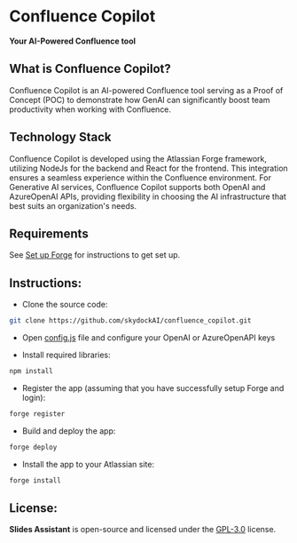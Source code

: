 # Confluence Copilot
**Your AI-Powered Confluence tool**

## What is Confluence Copilot?
Confluence Copilot is an AI-powered Confluence tool serving as a Proof of Concept (POC) to demonstrate how GenAI can significantly boost team productivity when working with Confluence.

## Technology Stack
Confluence Copilot is developed using the Atlassian Forge framework, utilizing NodeJs for the backend and React for the frontend. This integration ensures a seamless experience within the Confluence environment. For Generative AI services, Confluence Copilot supports both OpenAI and AzureOpenAI APIs, providing flexibility in choosing the AI infrastructure that best suits an organization's needs.

## Requirements
See [Set up Forge](https://developer.atlassian.com/platform/forge/set-up-forge/) for instructions to get set up.

## Instructions:
- Clone the source code:
```bash
git clone https://github.com/skydockAI/confluence_copilot.git
```
- Open [config.js](/src/resolvers/config.js) file and configure your OpenAI or AzureOpenAPI keys

- Install required libraries:
```bash
npm install
```
- Register the app (assuming that you have successfully setup Forge and login):
```bash
forge register
```

- Build and deploy the app:
```bash
forge deploy
```

- Install the app to your Atlassian site:
```bash
forge install
```

## License:
**Slides Assistant** is open-source and licensed under the [GPL-3.0](LICENSE) license.
